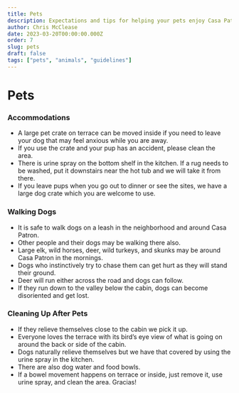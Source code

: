 ```yaml
---
title: Pets
description: Expectations and tips for helping your pets enjoy Casa Patron safely and comfortably
author: Chris McClease
date: 2023-03-20T00:00:00.000Z
order: 7
slug: pets
draft: false
tags: ["pets", "animals", "guidelines"]
---
```


# Pets

### Accommodations

- A large pet crate on terrace can be moved inside if you need to leave your dog that may feel anxious while you are away.
- If you use the crate and your pup has an accident, please clean the area.
- There is urine spray on the bottom shelf in the kitchen. If a rug needs to be washed, put it downstairs near the hot tub and we will take it from there.
- If you leave pups when you go out to dinner or see the sites, we have a large dog crate which you are welcome to use.

### Walking Dogs

- It is safe to walk dogs on a leash in the neighborhood and around Casa Patron.
- Other people and their dogs may be walking there also.
- Large elk, wild horses, deer, wild turkeys, and skunks may be around Casa Patron in the mornings.
- Dogs who instinctively try to chase them can get hurt as they will stand their ground.
- Deer will run either across the road and dogs can follow.
- If they run down to the valley below the cabin, dogs can become disoriented and get lost.

### Cleaning Up After Pets

- If they relieve themselves close to the cabin we pick it up.
- Everyone loves the terrace with its bird’s eye view of what is going on around the back or side of the cabin.
- Dogs naturally relieve themselves but we have that covered by using the urine spray in the kitchen.
- There are also dog water and food bowls.
- If a bowel movement happens on terrace or inside, just remove it, use urine spray, and clean the area. Gracias!
